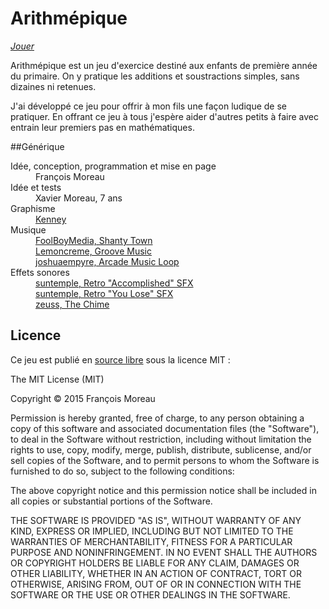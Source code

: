 # Arithmépique

[*Jouer*](http://lampyridae.github.io/jeuplusmoins/)

Arithmépique est un jeu d'exercice destiné aux enfants de première année du primaire.
On y pratique les additions et soustractions simples, sans dizaines ni retenues.

J'ai développé ce jeu pour offrir à mon fils une façon ludique de se pratiquer.
En offrant ce jeu à tous j'espère aider d'autres petits à faire avec entrain
leur premiers pas en mathématiques.

##Générique

<dl>
     <dt>Idée, conception, programmation et mise en page</dt>
     <dd>François Moreau</dd>
     <dt>Idée et tests</dt>
     <dd>Xavier Moreau, 7 ans</dd>
     <dt>Graphisme</dt>
     <dd><a href="http://kenney.nl/assets">Kenney</a></dd>
     <dt>Musique</dt>
     <dd><a href="https://www.freesound.org/people/FoolBoyMedia/sounds/257997/">FoolBoyMedia, Shanty Town</a></dd>
     <dd><a href="https://www.freesound.org/people/Lemoncreme/sounds/203099/">Lemoncreme, Groove Music</a></dd>
     <dd><a href="https://www.freesound.org/people/zagi2/sounds/218385/">joshuaempyre, Arcade Music Loop</a></dd>
     <dt>Effets sonores</dt>
     <dd><a href="https://www.freesound.org/people/suntemple/sounds/253177/">suntemple, Retro "Accomplished" SFX</a></dd>
     <dd><a href="https://www.freesound.org/people/suntemple/sounds/253174/">suntemple, Retro "You Lose" SFX</a></dd>
     <dd><a href="https://www.freesound.org/people/zeuss/sounds/22267/">zeuss, The Chime</a></dd>
 </dl>

## Licence

 Ce jeu est publié en <a href="https://github.com/lampyridae/jeuplusmoins">source libre</a> sous la licence MIT :

 The MIT License (MIT)

 Copyright © 2015 François Moreau

 Permission is hereby granted, free of charge, to any person obtaining a copy
 of this software and associated documentation files (the "Software"), to deal
 in the Software without restriction, including without limitation the rights
 to use, copy, modify, merge, publish, distribute, sublicense, and/or sell
 copies of the Software, and to permit persons to whom the Software is
 furnished to do so, subject to the following conditions:</p>

 The above copyright notice and this permission notice shall be included in all
 copies or substantial portions of the Software.

 THE SOFTWARE IS PROVIDED "AS IS", WITHOUT WARRANTY OF ANY KIND, EXPRESS OR
 IMPLIED, INCLUDING BUT NOT LIMITED TO THE WARRANTIES OF MERCHANTABILITY,
 FITNESS FOR A PARTICULAR PURPOSE AND NONINFRINGEMENT. IN NO EVENT SHALL THE
 AUTHORS OR COPYRIGHT HOLDERS BE LIABLE FOR ANY CLAIM, DAMAGES OR OTHER
 LIABILITY, WHETHER IN AN ACTION OF CONTRACT, TORT OR OTHERWISE, ARISING FROM,
 OUT OF OR IN CONNECTION WITH THE SOFTWARE OR THE USE OR OTHER DEALINGS IN THE
 SOFTWARE.